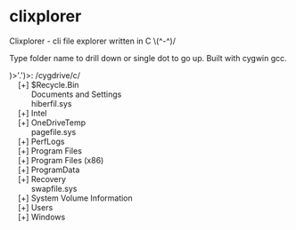 # clixplorer
Clixplorer - cli file explorer written in C   \\(^-^)/

Type folder name to drill down or single dot to go up. Built with cygwin gcc.  

)>'.')>: /cygdrive/c/  
&nbsp;&nbsp;&nbsp;&nbsp;[+] $Recycle.Bin  
&nbsp;&nbsp;&nbsp;&nbsp;&nbsp;&nbsp;&nbsp;&nbsp;&nbsp;&nbsp;Documents and Settings  
&nbsp;&nbsp;&nbsp;&nbsp;&nbsp;&nbsp;&nbsp;&nbsp;&nbsp;&nbsp;hiberfil.sys  
&nbsp;&nbsp;&nbsp;&nbsp;[+] Intel  
&nbsp;&nbsp;&nbsp;&nbsp;[+] OneDriveTemp  
&nbsp;&nbsp;&nbsp;&nbsp;&nbsp;&nbsp;&nbsp;&nbsp;&nbsp;&nbsp;pagefile.sys  
&nbsp;&nbsp;&nbsp;&nbsp;[+] PerfLogs  
&nbsp;&nbsp;&nbsp;&nbsp;[+] Program Files  
&nbsp;&nbsp;&nbsp;&nbsp;[+] Program Files (x86)  
&nbsp;&nbsp;&nbsp;&nbsp;[+] ProgramData  
&nbsp;&nbsp;&nbsp;&nbsp;[+] Recovery  
&nbsp;&nbsp;&nbsp;&nbsp;&nbsp;&nbsp;&nbsp;&nbsp;&nbsp;&nbsp;swapfile.sys  
&nbsp;&nbsp;&nbsp;&nbsp;[+] System Volume Information  
&nbsp;&nbsp;&nbsp;&nbsp;[+] Users  
&nbsp;&nbsp;&nbsp;&nbsp;[+] Windows  
